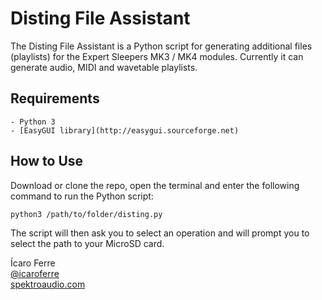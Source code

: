 # Disting File Assistant

The Disting File Assistant is a Python script for generating additional files (playlists) for the Expert Sleepers MK3 / MK4 modules.
Currently it can generate audio, MIDI and wavetable playlists.


## Requirements
	- Python 3
	- [EasyGUI library](http://easygui.sourceforge.net)
	
## How to Use

Download or clone the repo, open the terminal and enter the following command to run the Python script:

``` python3 /path/to/folder/disting.py ```

The script will then ask you to select an operation and will prompt you to select the path to your MicroSD card.

Ícaro Ferre  
[@icaroferre](http://twitter.com/icaroferre)  
[spektroaudio.com](http://spektroaudio.com/)  
 

